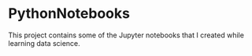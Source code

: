 # PythonNotebooks
This project contains some of the Jupyter notebooks that I created while learning data science.
